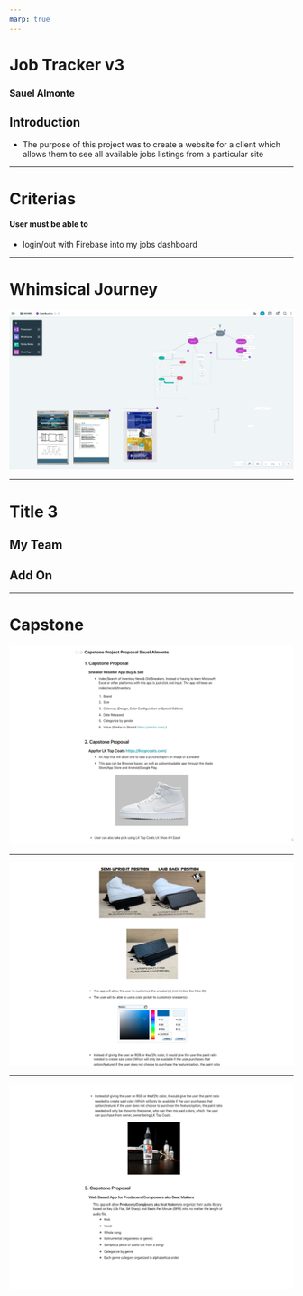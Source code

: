 ```yaml
---
marp: true
---
```


# Job Tracker v3

### Sauel Almonte

## Introduction

- The purpose of this project was to create a website for a client
which allows them to see all available jobs listings from a particular site


----

# Criterias

#### User must be able to
- login/out with Firebase into my jobs dashboard


---

# Whimsical Journey

![width:800px](https://github.com/SauelAlmonte/salmonte-job-tracker-presentation/blob/main/img/whimsical.jpg?raw=true)

---

# Title 3

## My Team
## Add On

---

# Capstone

![width:800px](https://github.com/SauelAlmonte/salmonte-job-tracker-presentation/blob/main/img/capstone1.jpg?raw=true)

---

![width:800px](https://github.com/SauelAlmonte/salmonte-job-tracker-presentation/blob/main/img/capstone2.jpg?raw=true)

---

![width:800px](https://github.com/SauelAlmonte/salmonte-job-tracker-presentation/blob/main/img/capstone3.jpg?raw=true)

